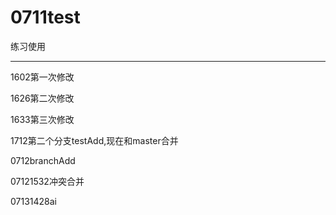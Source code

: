 # 0711test
练习使用

---

1602第一次修改

1626第二次修改

1633第三次修改


1712第二个分支testAdd,现在和master合并

0712branchAdd

07121532冲突合并

07131428ai